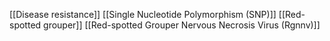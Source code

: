 [[Disease resistance]]
[[Single Nucleotide Polymorphism (SNP)]]
[[Red-spotted grouper]]
[[Red-spotted Grouper Nervous Necrosis Virus (Rgnnv)]]
